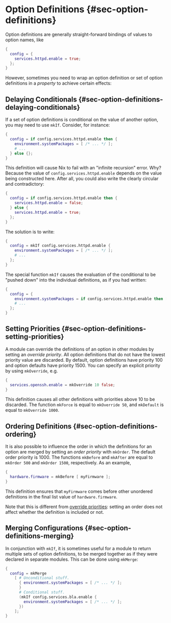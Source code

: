 # Option Definitions {#sec-option-definitions}

Option definitions are generally straight-forward bindings of values to
option names, like

```nix
{
  config = {
    services.httpd.enable = true;
  };
}
```

However, sometimes you need to wrap an option definition or set of
option definitions in a *property* to achieve certain effects:

## Delaying Conditionals {#sec-option-definitions-delaying-conditionals}

If a set of option definitions is conditional on the value of another
option, you may need to use `mkIf`. Consider, for instance:

```nix
{
  config = if config.services.httpd.enable then {
    environment.systemPackages = [ /* ... */ ];
    # ...
  } else {};
}
```

This definition will cause Nix to fail with an "infinite recursion"
error. Why? Because the value of `config.services.httpd.enable` depends
on the value being constructed here. After all, you could also write the
clearly circular and contradictory:

```nix
{
  config = if config.services.httpd.enable then {
    services.httpd.enable = false;
  } else {
    services.httpd.enable = true;
  };
}
```

The solution is to write:

```nix
{
  config = mkIf config.services.httpd.enable {
    environment.systemPackages = [ /* ... */ ];
    # ...
  };
}
```

The special function `mkIf` causes the evaluation of the conditional to
be "pushed down" into the individual definitions, as if you had written:

```nix
{
  config = {
    environment.systemPackages = if config.services.httpd.enable then [ /* ... */ ] else [];
    # ...
  };
}
```

## Setting Priorities {#sec-option-definitions-setting-priorities}

A module can override the definitions of an option in other modules by
setting an *override priority*. All option definitions that do not have the lowest
priority value are discarded. By default, option definitions have
priority 100 and option defaults have priority 1500.
You can specify an explicit priority by using `mkOverride`, e.g.

```nix
{
  services.openssh.enable = mkOverride 10 false;
}
```

This definition causes all other definitions with priorities above 10 to
be discarded. The function `mkForce` is equal to `mkOverride 50`, and
`mkDefault` is equal to `mkOverride 1000`.

## Ordering Definitions {#sec-option-definitions-ordering}

It is also possible to influence the order in which the definitions for an option are
merged by setting an *order priority* with `mkOrder`. The default order priority is 1000.
The functions `mkBefore` and `mkAfter` are equal to `mkOrder 500` and `mkOrder 1500`, respectively.
As an example,

```nix
{
  hardware.firmware = mkBefore [ myFirmware ];
}
```

This definition ensures that `myFirmware` comes before other unordered
definitions in the final list value of `hardware.firmware`.

Note that this is different from [override priorities](#sec-option-definitions-setting-priorities):
setting an order does not affect whether the definition is included or not.

## Merging Configurations {#sec-option-definitions-merging}

In conjunction with `mkIf`, it is sometimes useful for a module to
return multiple sets of option definitions, to be merged together as if
they were declared in separate modules. This can be done using
`mkMerge`:

```nix
{
  config = mkMerge
    [ # Unconditional stuff.
      { environment.systemPackages = [ /* ... */ ];
      }
      # Conditional stuff.
      (mkIf config.services.bla.enable {
        environment.systemPackages = [ /* ... */ ];
      })
    ];
}
```
